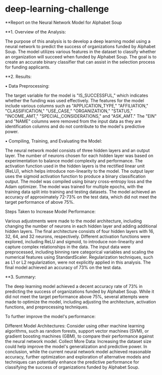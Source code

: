 # deep-learning-challenge
**Report on the Neural Network Model for Alphabet Soup

**1.	Overview of the Analysis:

  The purpose of this analysis is to develop a deep learning model using a neural network to predict the success of organizations funded by Alphabet Soup. The model utilizes various features in the dataset to classify whether     an organization will succeed when funded by Alphabet Soup. The goal is to create an accurate binary classifier that can assist in the selection process for funding applicants.

**2.	Results:

•	Data Preprocessing:

  The target variable for the model is "IS_SUCCESSFUL," which indicates whether the funding was used effectively.
  The features for the model include various columns such as "APPLICATION_TYPE," "AFFILIATION," "CLASSIFICATION," "USE_CASE," "ORGANIZATION," "STATUS," "INCOME_AMT," "SPECIAL_CONSIDERATIONS," and "ASK_AMT."
  The "EIN" and "NAME" columns were removed from the input data as they are identification columns and do not contribute to the model's predictive power.

•	Compiling, Training, and Evaluating the Model:

  The neural network model consists of three hidden layers and an output layer.
  The number of neurons chosen for each hidden layer was based on experimentation to balance model complexity and performance.
  The activation function used in the hidden layers is the rectified linear unit (ReLU), which helps introduce non-linearity to the model.
  The output layer uses the sigmoid activation function to produce a binary classification output.
  The model was compiled using binary cross-entropy loss and the Adam optimizer.
  The model was trained for multiple epochs, with the training data split into training and testing datasets.
  The model achieved an accuracy of approximately 72-73% on the test data, which did not meet the target performance of above 75%.

  Steps Taken to Increase Model Performance:

  Various adjustments were made to the model architecture, including changing the number of neurons in each hidden layer and adding additional hidden layers. The final architecture consists of four hidden layers with 16, 32,     64, and 32 neurons, respectively.
  Different activation functions were explored, including ReLU and sigmoid, to introduce non-linearity and capture complex relationships in the data.
  The input data were preprocessed, including binning rare categorical variables and scaling the numerical features using StandardScaler.
  Regularization techniques, such as L1 or L2 regularization, were not explicitly applied in this analysis.
  The final model achieved an accuracy of 73% on the test data.

**3.	Summary:

  The deep learning model achieved a decent accuracy rate of 73% in predicting the success of organizations funded by Alphabet Soup. While it did not meet the target performance above 75%, several attempts were made to optimize   the model, including adjusting the architecture, activation functions, and preprocessing techniques.

  To further improve the model's performance:

  Different Model Architectures: Consider using other machine learning algorithms, such as random forests, support vector machines (SVM), or gradient boosting machines (GBM), to compare their performance against the neural       network model.
  Collect More Data: Increasing the dataset size could help improve the model's generalization and predictive power.
  In conclusion, while the current neural network model achieved reasonable accuracy, further optimization and exploration of alternative models and techniques can potentially enhance the predictive performance for classifying   the success of organizations funded by Alphabet Soup.
